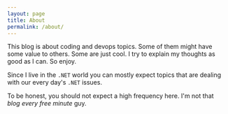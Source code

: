 ```yaml
---
layout: page
title: About
permalink: /about/
---
```


This blog is about coding and devops topics. Some of them might have some value to others. Some are just cool. I try to explain my thoughts as good as I can. So enjoy.

Since I live in the `.NET` world you can mostly expect topics that are dealing with our every day's `.NET` issues.

To be honest, you should not expect a high frequency here. I'm not that _blog every free minute_ guy.
